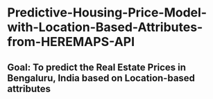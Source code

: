 # Predictive-Housing-Price-Model-with-Location-Based-Attributes-from-HEREMAPS-API

## Goal: To predict the Real Estate Prices in Bengaluru, India based on Location-based attributes
